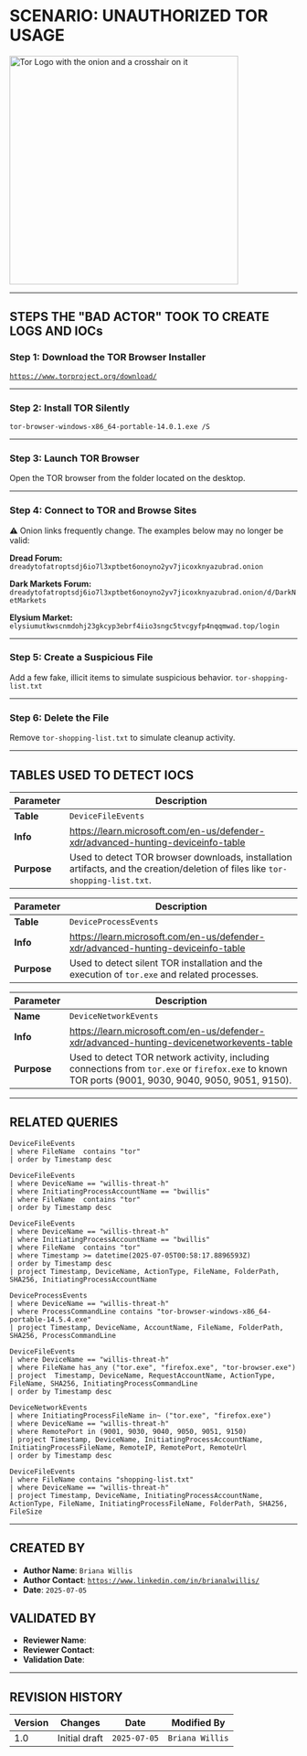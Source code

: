# SCENARIO: UNAUTHORIZED TOR USAGE

<img width="400" src="https://github.com/user-attachments/assets/44bac428-01bb-4fe9-9d85-96cba7698bee" alt="Tor Logo with the onion and a crosshair on it"/>

---

## STEPS THE "BAD ACTOR" TOOK TO CREATE LOGS AND IOCs

### Step 1: **Download the TOR Browser Installer** 
[`https://www.torproject.org/download/`](https://www.torproject.org/download/)

---

### Step 2: **Install TOR Silently** 
`tor-browser-windows-x86_64-portable-14.0.1.exe /S` 

---

### Step 3: **Launch TOR Browser** 
Open the TOR browser from the folder located on the desktop.

---

### Step 4: **Connect to TOR and Browse Sites** 
⚠️ Onion links frequently change. The examples below may no longer be valid:

**Dread Forum:** `dreadytofatroptsdj6io7l3xptbet6onoyno2yv7jicoxknyazubrad.onion`

**Dark Markets Forum:** `dreadytofatroptsdj6io7l3xptbet6onoyno2yv7jicoxknyazubrad.onion/d/DarkNetMarkets`

**Elysium Market:** `elysiumutkwscnmdohj23gkcyp3ebrf4iio3sngc5tvcgyfp4nqqmwad.top/login`

---

### Step 5: **Create a Suspicious File**
Add a few fake, illicit items to simulate suspicious behavior.
`tor-shopping-list.txt`

---

### Step 6: **Delete the File**
Remove `tor-shopping-list.txt` to simulate cleanup activity.

---

## TABLES USED TO DETECT IOCS
| **Parameter**       | **Description**                                                                                                                |
|---------------------|--------------------------------------------------------------------------------------------------------------------------------|
| **Table**           | `DeviceFileEvents`                                                                                                             |
| **Info**            | https://learn.microsoft.com/en-us/defender-xdr/advanced-hunting-deviceinfo-table                                               |
| **Purpose**         | Used to detect TOR browser downloads, installation artifacts, and the creation/deletion of files like `tor-shopping-list.txt`. |

| **Parameter**       | **Description**                                                                              |
|---------------------|----------------------------------------------------------------------------------------------|
| **Table**           | `DeviceProcessEvents`                                                                        |
| **Info**            | https://learn.microsoft.com/en-us/defender-xdr/advanced-hunting-deviceinfo-table             |
| **Purpose**         | Used to detect silent TOR installation and the execution of `tor.exe` and related processes. |
 
| **Parameter**       | **Description**                                                                                                                                    |
|---------------------|----------------------------------------------------------------------------------------------------------------------------------------------------|
| **Name**            | `DeviceNetworkEvents`                                                                                                                              |
| **Info**            | https://learn.microsoft.com/en-us/defender-xdr/advanced-hunting-devicenetworkevents-table                                                          |
| **Purpose**         | Used to detect TOR network activity, including connections from `tor.exe` or `firefox.exe` to known TOR ports (9001, 9030, 9040, 9050, 9051, 9150).|

---

## RELATED QUERIES
```kql
DeviceFileEvents
| where FileName  contains "tor"
| order by Timestamp desc
```

```kql
DeviceFileEvents
| where DeviceName == "willis-threat-h"
| where InitiatingProcessAccountName == "bwillis"
| where FileName  contains "tor"
| order by Timestamp desc
```

```kql
DeviceFileEvents
| where DeviceName == "willis-threat-h"
| where InitiatingProcessAccountName == "bwillis"
| where FileName  contains "tor"
| where Timestamp >= datetime(2025-07-05T00:58:17.8896593Z)
| order by Timestamp desc
| project Timestamp, DeviceName, ActionType, FileName, FolderPath, SHA256, InitiatingProcessAccountName
```

```kql
DeviceProcessEvents
| where DeviceName == "willis-threat-h"
| where ProcessCommandLine contains "tor-browser-windows-x86_64-portable-14.5.4.exe"
| project Timestamp, DeviceName, AccountName, FileName, FolderPath, SHA256, ProcessCommandLine
```

```kql
DeviceFileEvents
| where DeviceName == "willis-threat-h"
| where FileName has_any ("tor.exe", "firefox.exe", "tor-browser.exe")
| project  Timestamp, DeviceName, RequestAccountName, ActionType, FileName, SHA256, InitiatingProcessCommandLine
| order by Timestamp desc
```

```kql
DeviceNetworkEvents
| where InitiatingProcessFileName in~ ("tor.exe", "firefox.exe")
| where DeviceName == "willis-threat-h"
| where RemotePort in (9001, 9030, 9040, 9050, 9051, 9150)
| project Timestamp, DeviceName, InitiatingProcessAccountName, InitiatingProcessFileName, RemoteIP, RemotePort, RemoteUrl
| order by Timestamp desc
```

```kql
DeviceFileEvents
| where FileName contains "shopping-list.txt"
| where DeviceName == "willis-threat-h"
| project Timestamp, DeviceName, InitiatingProcessAccountName, ActionType, FileName, InitiatingProcessFileName, FolderPath, SHA256, FileSize
```

---

## CREATED BY
- **Author Name**: `Briana Willis`
- **Author Contact**: [`https://www.linkedin.com/in/brianalwillis/`](https://www.linkedin.com/in/brianalwillis/)
- **Date**: `2025-07-05`

## VALIDATED BY
- **Reviewer Name**: 
- **Reviewer Contact**: 
- **Validation Date**: 

---

## REVISION HISTORY
| **Version** | **Changes**                   | **Date**     | **Modified By**   |
|-------------|-------------------------------|--------------|-------------------|
| 1.0         | Initial draft                 | `2025-07-05` | `Briana Willis`   
